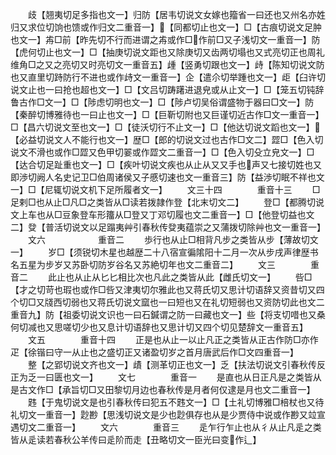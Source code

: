 <!-- { "loadSidebar": true } -->
　　歧【翘夷切足多指也文一】归防【居韦切说文女嫁也籀省一曰还也又州名亦姓归又求位切饷也馈或作归文二重音一】【同都切止也文一】□【古痕切说文足肿也文一】歬□前【昨先切不行而进谓之歬或作□作前□又子浅切文一重音一】防【虎何切止也文一】□【抽庚切说文距也又除庚切又齿两切塌也又式亮切正也周礼维角□之又之亮切又时亮切文一重音五】歱【竖勇切跟也文一】歭【陈知切说文防也又直里切跱防行不进也或作歭文一重音一】企【遣尒切举踵也文一】歫【臼许切说文止也一曰抢也超也文一】□【文吕切踌躇进退皃或从止文一】□【笼五切钝辞鲁古作□文一】□【陟虑切明也文一】□【陟卢切吴俗谓盛物于器曰□文一】防【秦醉切博雅待也一曰止也文一】□【巨靳切附也又巨谨切近古作□文一重音一】□【昌六切说文至也文一】□【徒沃切行不止文一】□【他达切说文蹈也文一】【必益切说文人不能行也文一】歴□【郎的切说文过也古作□文二】歰□【色入切说文不滑也或作□歰又色甲切翣或作歰文二重音一】□【色入切殳立皃文一】□【达合切足趾重也文一】□【疾叶切说文疾也从止从又又手也声又七接切姓也又即渉切阙人名史记卫□伯周诸侯又子慼切速也文一重音三】防【益渉切眠不祥也文一】□【尼辄切说文机下足所履者文一】
　　文三十四　　　　重音十三
　　□足剌□也从止□凡□之类皆从□读若拨隷作登【北末切文二】
　　登□【都腾切说文上车也从□豆象登车形籒从□登又丁邓切履也文二重音一】□【他登切益也文二】癹【普活切说文以足蹋夷艸引春秋传癹夷蕴崇之又蒲拨切除艸也文一重音一】
　　文六　　　　　　重音二
　　歩行也从止□相背凡步之类皆从步【薄故切文一】
　　岁□【须锐切木星也越歴二十八宿宣徧隂阳十二月一次从步戌声律歴书名五星为步岁又苏卧切防岁谷名又苏絶切年也文二重音二】
　　文三　　　　重音二
　　此止也从止从匕匕相比次也凡此之类皆从此【雌氏切文一】
　　呰□【才之切苛也瑕也或作□呰又津夷切尔雅此也又蒋氏切又思计切语辞又资昔切又四个切□又牋西切弱也又蒋氏切说文窳也一曰短也又在礼切短弱也又资防切此也文二重音九】防【祖委切说文识也一曰石鍼谓之防一曰藏也文一】些【将支切唶也又桑何切减也又思嗟切少也又息计切语辞也又思计切又四个切见楚辞文一重音五】
　　文五　　　　重音十四
　　正是也从止一以止凡正之类皆从正古作防□亦作疋【徐锴曰守一从止也之盛切正又诸盈切岁之首月唐武后作□文四重音一】
　　整【之郢切说文齐也文一】歵【测革切正也文一】乏【扶法切说文引春秋传反正为乏一曰匮也文一】
　　文七　　　　重音一
　　是直也从日正凡是之类皆从是古文作□【承旨切□又田黎切月边也春秋传是月者何仅逮是月也文二重音一】
　　韪【于鬼切说文是也引春秋传曰犯五不韪文一】□【土礼切博雅□棓杖也又待礼切文一重音一】尟尠【思浅切说文是少也尟俱存也从是少贾侍中说或作尠又竝宣遇切文二重音一】
　　文六　　　　重音三
　　辵乍行乍止也从彳从止凡辵之类皆从辵读若春秋公羊传曰辵阶而走【丑略切文一臣光曰变作辶】
